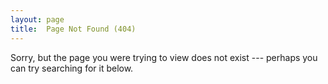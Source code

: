 ```yaml
---
layout: page
title:  Page Not Found (404)
---
```


Sorry, but the page you were trying to view does not exist --- perhaps you can try searching for it below.

<script type="text/javascript">
  var GOOG_FIXURL_LANG = "en";
  var GOOG_FIXURL_SITE = "{{ site.url }}";
</script>
<script type="text/javascript" src="http://linkhelp.clients.google.com/tbproxy/lh/wm/fixurl.js"></script>
